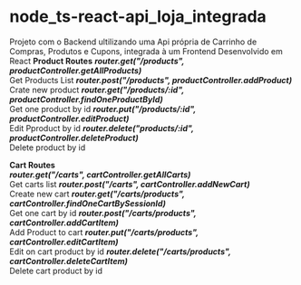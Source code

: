 # node_ts-react-api_loja_integrada
Projeto com o Backend ultilizando uma Api própria de Carrinho de Compras, Produtos e Cupons,  integrada à um Frontend Desenvolvido em React
**Product Routes**
***router.get("/products", productController.getAllProducts)***<br />
Get Products List
***router.post("/products", productController.addProduct)***<br />
Crate new product
***router.get("/products/:id", productController.findOneProductById)***<br />
Get one product by id
***router.put("/products/:id", productController.editProduct)***<br />
Edit Pproduct by id
***router.delete("products/:id", productController.deleteProduct)***<br />
Delete product by id

**Cart Routes** <br />
***router.get("/carts", cartController.getAllCarts)***<br />
Get carts list
***router.post("/carts", cartController.addNewCart)***<br />
Create new cart
***router.get("/carts/products", cartController.findOneCartBySessionId)***<br />
Get one cart by id
***router.post("/carts/products", cartController.addCartItem)***<br />
Add Product to cart
***router.put("/carts/products", cartController.editCartItem)***<br />
Edit on cart product by id 
***router.delete("/carts/products", cartController.deleteCartItem)***<br />
Delete cart product by id
